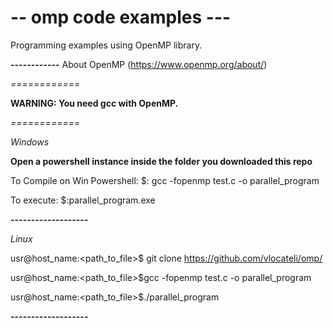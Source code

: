 # -- omp code examples ---

Programming examples using OpenMP library.

**------------**
About OpenMP (https://www.openmp.org/about/)

*============*

**WARNING: You need gcc with OpenMP.**

*============*

*Windows*

**Open a powershell instance inside the folder you downloaded this repo**

To Compile on Win Powershell:
$: gcc -fopenmp test.c -o parallel_program

To execute: 
$:parallel_program.exe

**-------------------**

*Linux*

usr@host_name:<path_to_file>$ git clone https://github.com/vlocateli/omp/

usr@host_name:<path_to_file>$gcc -fopenmp test.c -o parallel_program

usr@host_name:<path_to_file>$./parallel_program

**-------------------**
